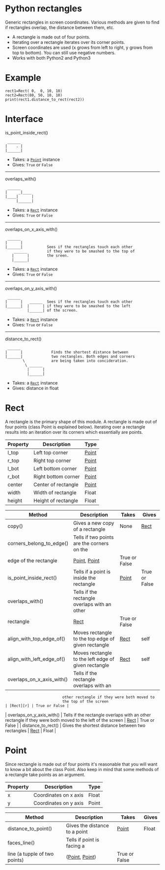 Python rectangles
=================

Generic rectangles in screen coordinates. Various methods are given to find if rectangles overlap, the distance between them, etc.

* A rectangle is made out of four points.
* Iterating over a rectangle iterates over its corner points.
* Screen coordinates are used (x grows from left to right, y grows from top to bottom). You can still use negative numbers.
* Works with both Python2 and Python3


Example
=================

    rect1=Rect( 0,  0, 10, 10)
    rect2=Rect(80, 50, 10, 10)
    print(rect1.distance_to_rect(rect2))



Interface
=================

is_point_inside_rect()

     ______
    |    . |
    |______|
    
* Takes: a [`Point`][p] instance
* Gives: `True` or `False`
         
------------------------------------------------------------------------

overlaps_with()

     ______
    |     _|____ 
    |____|      |
         |______|

* Takes: a [`Rect`][r] instance
* Gives: `True` or `False`
         
------------------------------------------------------------------------

overlaps_on_x_axis_with()

     ______
    |      |           
    |______|           Sees if the rectangles touch each other
        ______         if they were to be smashed to the top of
       |      |        the sreen.
       |______|

* Takes: a [`Rect`][r] instance
* Gives: `True` or `False`
         
------------------------------------------------------------------------

overlaps_on_y_axis_with()

     ______
    |      |   ______  Sees if the rectangles touch each other
    |______|  |      | if they were to be smashed to the left 
              |______| of the screen.

* Takes: a [`Rect`][r] instance
* Gives: `True` or `False`
         
------------------------------------------------------------------------

distance_to_rect()

     ______
    |      |             Finds the shortest distance between
    |______|             two rectangles. Both edges and corners
            \            are being taken into concideration.
             \ ______    
              |      |
              |______|

* Takes: a [`Rect`][r] instance
* Gives: distance in float
              

Rect
=================

A rectangle is the primary shape of this module. A rectangle is made out of four points (class Point is explained below). Iterating over a rectangle results into an iteration over its corners which essentially are points.

| Property 	| Description         	| Type          |
|----------	|---------------------	|-------	    |
| l_top    	| Left top corner     	| [Point][p] 	|
| r_top    	| Right top corner    	| [Point][p] 	|
| l_bot    	| Left bottom corner  	| [Point][p] 	|
| r_bot    	| Right bottom corner 	| [Point][p] 	|
| center   	| Center of rectangle 	| [Point][p] 	|
| width    	| Width of rectangle  	| Float         |
| height   	| Height of rectangle  	| Float         |

| Method                    | Description                      | Takes         | Gives             |
|---------------------------|----------------------------------|---------------|-------------------|
| copy()                    | Gives a new copy of a rectangle  | None          | [Rect][r]         |
| corners_belong_to_edge()  | Tells if two points are the corners on the 
                              edge of the rectangle            | [Point][p], [Point][p] | True or False |
| is_point_inside_rect()    | Tells if a point is inside the rectangle          | [Point][p] | True or False |
| overlaps_with()           | Tells if the rectangle overlaps with an other
                              rectangle                                          | [Rect][r] | True or False |
| align_with_top_edge_of()  | Moves rectangle to the top edge of given rectangle | [Rect][r] | self         |
| align_with_left_edge_of() | Moves rectangle to the left edge of given rectangle | [Rect][r] | self         |
| overlaps_on_x_axis_with() | Tells if the rectangle overlaps with an
                              other rectangle if they were both moved to
                              the top of the screen  	                         | [Rect][r] | True or False |
| overlaps_on_y_axis_with() | Tells if the rectangle overlaps with 
                              an other rectangle if they were both moved
                              to the left of the screen                          | [Rect][r] | True or False |
| distance_to_rect()        | Gives the shortest distance between two rectangles | [Rect][r] | Float         |


Point
=================

Since rectangle is made out of four points it's reasonable that you will want to know a bit about the class Point.
Also keep in mind that some methods of a rectangle take points as an argument.

| Property 	| Description           	| Type  	|
|----------	|-----------------------	|-------	|
| x        	| Coordinates on x axis 	| Float 	|
| y        	| Coordinates on y axis 	| Point 	|


| Method    | Description                           | Takes                         | Gives             |
|-----------|---------------------------------------|-------------------------------|-------------------|
| distance_to_point() | Gives the distance to a point | [Point][p]                  |     Float         |
| faces_line()        | Tells if point is facing a
                        line (a tupple of two points) | ([Point][p], [Point][p]) 	| True or False 	|



[r]: https://github.com/Pithikos/python-rectangles#rect
[p]: https://github.com/Pithikos/python-rectangles#point
